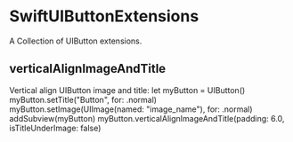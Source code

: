 # SwiftUIButtonExtensions
A Collection of UIButton extensions.

## verticalAlignImageAndTitle
Vertical align UIButton image and title:
    let myButton = UIButton()
    myButton.setTitle("Button", for: .normal)
    myButton.setImage(UIImage(named: "image_name"), for: .normal)
    addSubview(myButton)
    myButton.verticalAlignImageAndTitle(padding: 6.0, isTitleUnderImage: false)
    
    

